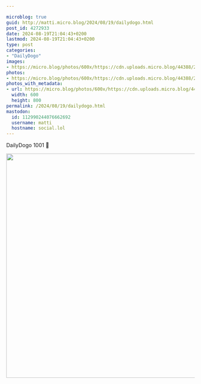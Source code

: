 ```yaml
---

microblog: true
guid: http://matti.micro.blog/2024/08/19/dailydogo.html
post_id: 4272933
date: 2024-08-19T21:04:43+0200
lastmod: 2024-08-19T21:04:43+0200
type: post
categories:
- "DailyDogo"
images:
- https://micro.blog/photos/600x/https://cdn.uploads.micro.blog/44388/2024/06f605a9895540c89ff6ba53a799d335.jpg
photos:
- https://micro.blog/photos/600x/https://cdn.uploads.micro.blog/44388/2024/06f605a9895540c89ff6ba53a799d335.jpg
photos_with_metadata:
- url: https://micro.blog/photos/600x/https://cdn.uploads.micro.blog/44388/2024/06f605a9895540c89ff6ba53a799d335.jpg
  width: 600
  height: 800
permalink: /2024/08/19/dailydogo.html
mastodon:
  id: 112990244076662692
  username: matti
  hostname: social.lol
---
```

DailyDogo 1001 🐶

<img src="/media/uploads/2024/06f605a9895540c89ff6ba53a799d335.jpg" width="600" alt="" />

